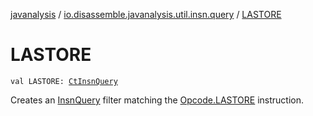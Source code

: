 [javanalysis](../index.md) / [io.disassemble.javanalysis.util.insn.query](index.md) / [LASTORE](./-l-a-s-t-o-r-e.md)

# LASTORE

`val LASTORE: `[`CtInsnQuery`](-ct-insn-query/index.md)

Creates an [InsnQuery](-insn-query/index.md) filter matching the [Opcode.LASTORE](#) instruction.

